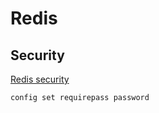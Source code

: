 # Redis

## Security 

[Redis security](https://redis.io/docs/management/security/)

```
config set requirepass password
```